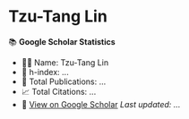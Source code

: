 # Tzu-Tang Lin

<!--GS_START-->
📚 **Google Scholar Statistics**
- 👨‍🔬 Name: Tzu-Tang Lin
- 🧠 h-index: ...
- 📄 Total Publications: ...
- 📈 Total Citations: ...
- 🔗 [View on Google Scholar](https://scholar.google.com/citations?user=2Yxesf0AAAAJ)
_Last updated: ..._
<!--GS_END-->
